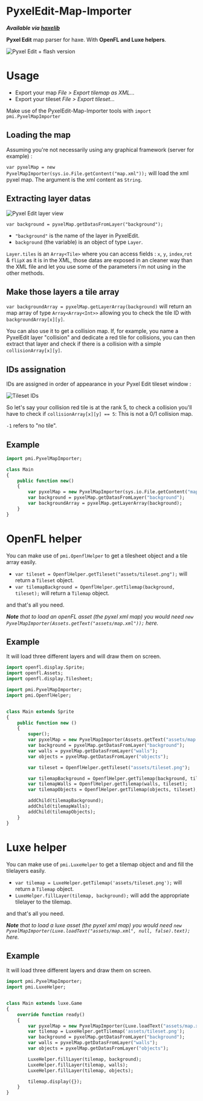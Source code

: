 PyxelEdit-Map-Importer
======================

___Available via [haxelib](http://lib.haxe.org/p/pmi/)___

**Pyxel Edit** map parser for haxe. With **OpenFL and Luxe helpers**.

![Pyxel Edit + flash version](http://i.imgur.com/SSux3u6.png)

# Usage

* Export your map *File > Export tilemap as XML...*
* Export your tileset *File > Export tileset...*

Make use of the PyxelEdit-Map-Importer tools with `import pmi.PyxelMapImporter`

## Loading the map
Assuming you're not necessarily using any graphical framework (server for example) :

`var pyxelMap = new PyxelMapImporter(sys.io.File.getContent("map.xml"));` will load the xml pyxel map. The argument is the xml content as `String`.

## Extracting layer datas
![Pyxel Edit layer view](http://i.imgur.com/ZLklAAP.png)

`var background = pyxelMap.getDatasFromLayer("background");`

* `"background"` is the name of the layer in PyxelEdit.
* `background` (the variable) is an object of type `Layer`.

`Layer.tiles` is an `Array<Tile>` where you can access fields : `x`, `y`, `index`,`rot` & `flipX` as it is in the XML, those datas are exposed in an cleaner way than the XML file and let you use some of the parameters i'm not using in the other methods.

## Make those layers a tile array
`var backgroundArray = pyxelMap.getLayerArray(background)` will return an map array of type `Array<Array<Int>>` allowing you to check the tile ID with `backgroundArray[x][y]`.

You can also use it to get a collision map. If, for example, you name a PyxelEdit layer "collision" and dedicate a red tile for collisions, you can then extract that layer and check if there is a collision with a simple `collisionArray[x][y]`.

## IDs assignation
IDs are assigned in order of appearance in your Pyxel Edit tileset window :

![Tileset IDs](http://i.imgur.com/XGdo6w7.png)

So let's say your collision red tile is at the rank 5, to check a collision you'll have to check if `collisionArray[x][y] == 5`: This is not a 0/1 collision map.

`-1` refers to "no tile".

## Example
```Haxe
import pmi.PyxelMapImporter;

class Main
{
    public function new()
    {
        var pyxelMap = new PyxelMapImporter(sys.io.File.getContent("map.xml"));
        var background = pyxelMap.getDatasFromLayer("background");
        var backgroundArray = pyxelMap.getLayerArray(background);
    }
}
```

# OpenFL helper

You can make use of `pmi.OpenflHelper` to get a tilesheet object and a tile array easily.

* `var tileset = OpenflHelper.getTileset("assets/tileset.png");` will return a `Tileset` object.
* `var tilemapBackground = OpenflHelper.getTilemap(background, tileset);` will return a `Tilemap` object.

and that's all you need.

_**Note** that to load an openFL asset (the pyxel xml map) you would need `new PyxelMapImporter(Assets.getText("assets/map.xml"));` here._

## Example

It will load three different layers and will draw them on screen.

```Haxe
import openfl.display.Sprite;
import openfl.Assets;
import openfl.display.Tilesheet;

import pmi.PyxelMapImporter;
import pmi.OpenflHelper;


class Main extends Sprite
{
    public function new ()
    {
        super();
        var pyxelMap = new PyxelMapImporter(Assets.getText("assets/map.xml"));
        var background = pyxelMap.getDatasFromLayer("background");
        var walls = pyxelMap.getDatasFromLayer("walls");
        var objects = pyxelMap.getDatasFromLayer("objects");

        var tileset = OpenflHelper.getTileset("assets/tileset.png");

        var tilemapBackground = OpenflHelper.getTilemap(background, tileset);
        var tilemapWalls = OpenflHelper.getTilemap(walls, tileset);
        var tilemapObjects = OpenflHelper.getTilemap(objects, tileset);

        addChild(tilemapBackground);
        addChild(tilemapWalls);
        addChild(tilemapObjects);
    }
}
```

# Luxe helper

You can make use of `pmi.LuxeHelper` to get a tilemap object and and fill the tilelayers easily.

* `var tilemap = LuxeHelper.getTilemap('assets/tileset.png');` will return a `Tilemap` object.
* `LuxeHelper.fillLayer(tilemap, background);` will add the appropriate tilelayer to the tilemap.

and that's all you need.

_**Note** that to load a luxe asset (the pyxel xml map) you would need `new PyxelMapImporter(Luxe.loadText("assets/map.xml", null, false).text);` here._

## Example

It will load three different layers and draw them on screen.

```Haxe
import pmi.PyxelMapImporter;
import pmi.LuxeHelper;


class Main extends luxe.Game
{
    override function ready()
    {
        var pyxelMap = new PyxelMapImporter(Luxe.loadText("assets/map.xml", null, false).text);
        var tilemap = LuxeHelper.getTilemap('assets/tileset.png');
        var background = pyxelMap.getDatasFromLayer("background");
        var walls = pyxelMap.getDatasFromLayer("walls");
        var objects = pyxelMap.getDatasFromLayer("objects");

        LuxeHelper.fillLayer(tilemap, background);
        LuxeHelper.fillLayer(tilemap, walls);
        LuxeHelper.fillLayer(tilemap, objects);

        tilemap.display({});
    }
}
```
